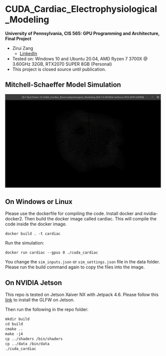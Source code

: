 ﻿# CUDA_Cardiac_Electrophysiological_Modeling

**University of Pennsylvania, CIS 565: GPU Programming and Architecture,
Final Project**

* Zirui Zang
  * [LinkedIn](https://www.linkedin.com/in/zirui-zang/)
* Tested on: Windows 10 and Ubuntu 20.04, AMD Ryzen 7 3700X @ 3.60GHz 32GB, RTX2070 SUPER 8GB (Personal)
* This project is closed source until publication.

## Mitchell-Schaeffer Model Simulation
<p align="center">
<img src="images/two_point.gif"
     alt="two_point"
     width="700"/>
</p>


## On Windows or Linux
Please use the dockerfile for compiling the code. Install docker and nvidia-docker2.
Then build the docker image called cardiac. This will compile the code inside the docker image.
```
docker build . -t cardiac
```
Run the simulation:
```
docker run cardiac --gpus 0 ./cuda_cardiac 
```
You change the `sim_inputs.json` or `sim_settings.json` file in the data folder. Please run the build command again to copy the files into the image.

## On NVIDIA Jetson
This repo is tested on Jetson Xaiver NX with Jetpack 4.6. Please follow this [link](https://elinux.org/Jetson/Installing_ArrayFire#GLFW) to install the GLFW on Jetson.

Then run the following in the repo folder:
```
mkdir build
cd build
cmake ..
make -j4
cp ../shaders /bin/shaders
cp ../data /bin/data
./cuda_cardiac
```
